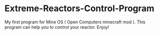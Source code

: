 # Extreme-Reactors-Control-Program
My first program for Mine OS ( Open Computers minecraft mod ). This program can help you to control your reactor. Enjoy!
